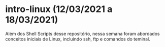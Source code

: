 # intro-linux (12/03/2021 a 18/03/2021)
Além dos Shell Scripts desse repositório, nessa semana foram abordados conceitos iniciais de Linux, incluindo ssh, ftp e comandos do teminal.

